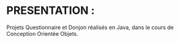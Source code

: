 PRESENTATION : 
==============

Projets Questionnaire et Donjon réalisés en Java, dans le cours de Conception Orientée Objets.